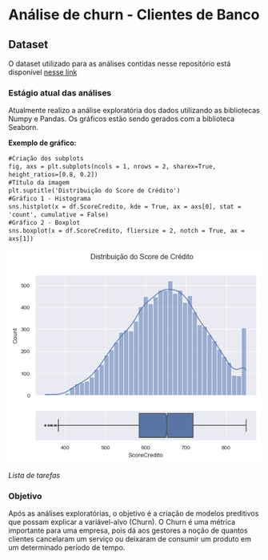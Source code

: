 # Análise de churn - Clientes de Banco 
## Dataset
O dataset utilizado para as análises contidas nesse repositório está disponível [nesse link](https://www.kaggle.com/datasets/mathchi/churn-for-bank-customers)
### Estágio atual das análises
Atualmente realizo a análise exploratória dos dados utilizando as bibliotecas Numpy e Pandas.
Os gráficos estão sendo gerados com a biblioteca Seaborn.

**Exemplo de gráfico:**

```
#Criação dos subplots
fig, axs = plt.subplots(ncols = 1, nrows = 2, sharex=True, height_ratios=[0.8, 0.2])
#Título da imagem
plt.suptitle('Distribuição do Score de Crédito')
#Gráfico 1 - Histograma
sns.histplot(x = df.ScoreCredito, kde = True, ax = axs[0], stat = 'count', cumulative = False)
#Gráfico 2 - Boxplot
sns.boxplot(x = df.ScoreCredito, fliersize = 2, notch = True, ax = axs[1])
```

![Distribuição do Score de Crédito](https://github.com/willyferreira/bank_churn/blob/7a95da430e6baa0e5f75cf92eb67688175aeda5f/figures/EDA_ScoreCredito.png)

*Lista de tarefas*



### Objetivo
Após as análises exploratórias, o objetivo é a criação de modelos preditivos que possam explicar a variável-alvo (Churn). O Churn é uma métrica importante para uma empresa, pois dá aos gestores a noção de quantos clientes cancelaram um serviço ou deixaram de consumir um produto em um determinado período de tempo.


